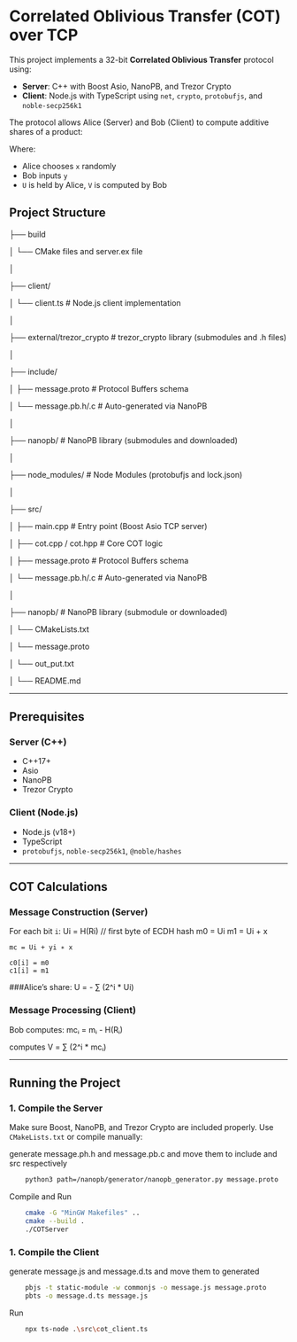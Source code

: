 # Correlated Oblivious Transfer (COT) over TCP

This project implements a 32-bit **Correlated Oblivious Transfer** protocol using:
- **Server**: C++ with Boost Asio, NanoPB, and Trezor Crypto
- **Client**: Node.js with TypeScript using `net`, `crypto`, `protobufjs`, and `noble-secp256k1`

The protocol allows Alice (Server) and Bob (Client) to compute additive shares of a product:


Where:
- Alice chooses `x` randomly
- Bob inputs `y`
- `U` is held by Alice, `V` is computed by Bob


## Project Structure


├── build

│ └── CMake files and server.ex file

│

├── client/

│ └── client.ts # Node.js client implementation

│

├── external/trezor_crypto # trezor_crypto library (submodules and .h files)

│

├── include/

│ ├── message.proto # Protocol Buffers schema

│ └── message.pb.h/.c # Auto-generated via NanoPB

│


├── nanopb/ # NanoPB library (submodules and downloaded)

│

├── node_modules/ # Node Modules (protobufjs and lock.json)

│

├── src/

│ ├── main.cpp # Entry point (Boost Asio TCP server)

│ ├── cot.cpp / cot.hpp # Core COT logic

│ ├── message.proto # Protocol Buffers schema

│ └── message.pb.h/.c # Auto-generated via NanoPB

│

├── nanopb/ # NanoPB library (submodule or downloaded)

│
└── CMakeLists.txt

│
└── message.proto


│
└── out_put.txt

│
└── README.md


---

## Prerequisites

### Server (C++)
- C++17+
- Asio
- NanoPB
- Trezor Crypto

### Client (Node.js)
- Node.js (v18+)
- TypeScript
- `protobufjs`, `noble-secp256k1`, `@noble/hashes`

---

## COT Calculations 

### Message Construction (Server)
For each bit `i`:
    Ui = H(Ri) // first byte of ECDH hash
    m0 = Ui
    m1 = Ui + x

    mc = Ui + yi ∗ x

    c0[i] = m0
    c1[i] = m1


###Alice’s share:
    U = - ∑ (2^i * Ui)

### Message Processing (Client)
Bob computes:
    mcᵢ = mᵢ - H(Rᵢ)

computes 
    V = ∑ (2^i * mcᵢ)

---

## Running the Project

### 1. Compile the Server

Make sure Boost, NanoPB, and Trezor Crypto are included properly. Use `CMakeLists.txt` or compile manually:

generate message.ph.h and message.pb.c and move them to include and src respectively 
```bash
    python3 path=/nanopb/generator/nanopb_generator.py message.proto
```

Compile and Run
```bash
    cmake -G "MinGW Makefiles" ..
    cmake --build .
    ./COTServer

```

### 1. Compile the Client

generate message.js and message.d.ts and move them to generated
```bash
    pbjs -t static-module -w commonjs -o message.js message.proto
    pbts -o message.d.ts message.js
```
Run
```bash
    npx ts-node .\src\cot_client.ts
```


